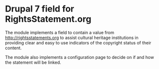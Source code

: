 # Drupal 7 field for RightsStatement.org

The module implements a field to contain a value from http://rightsstatements.org
to assist cultural heritage institutions in providing clear and easy to use indicators
of the copyright status of their content.
 
The module also implements a configuration page to decide on if and how the statement
will be linked.

